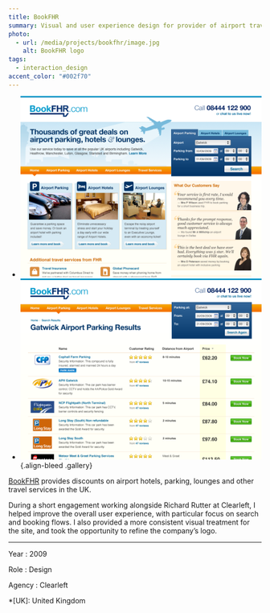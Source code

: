 ```yaml
---
title: BookFHR
summary: Visual and user experience design for provider of airport travel services.
photo:
  - url: /media/projects/bookfhr/image.jpg
    alt: BookFHR logo
tags:
  - interaction_design
accent_color: "#002f70"
---
```


- ![Home page.](/media/projects/bookfhr/homepage.png#screenshot)
- ![Parking search results page.](/media/projects/bookfhr/parking.png#screenshot)
  {.align-bleed .gallery}

[BookFHR][1] provides discounts on airport hotels, parking, lounges and other travel services in the UK.

During a short engagement working alongside Richard Rutter at Clearleft, I helped improve the overall user experience, with particular focus on search and booking flows. I also provided a more consistent visual treatment for the site, and took the opportunity to refine the company’s logo.

---

Year
: 2009

Role
: Design

Agency
: Clearleft

[1]: https://www.bookfhr.com

*[UK]: United Kingdom
